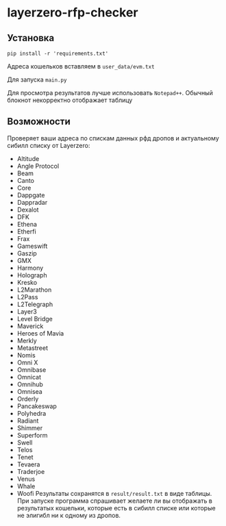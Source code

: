 # layerzero-rfp-checker
## Установка
`pip install -r 'requirements.txt'`

Адреса кошельков вставляем в `user_data/evm.txt`

Для запуска `main.py`

Для просмотра результатов лучше использовать `Notepad++`. Обычный блокнот некорректно отображает таблицу

## Возможности
Проверяет ваши адреса по спискам данных рфд дропов и актуальному сибилл списку от Layerzero:
- Altitude
- Angle Protocol
- Beam
- Canto
- Core
- Dappgate
- Dappradar
- Dexalot
- DFK
- Ethena
- Etherfi
- Frax
- Gameswift
- Gaszip
- GMX
- Harmony
- Holograph
- Kresko
- L2Marathon
- L2Pass
- L2Telegraph
- Layer3
- Level Bridge
- Maverick
- Heroes of Mavia
- Merkly
- Metastreet
- Nomis
- Omni X
- Omnibase
- Omnicat
- Omnihub
- Omnisea
- Orderly
- Pancakeswap
- Polyhedra
- Radiant
- Shimmer
- Superform
- Swell
- Telos
- Tenet
- Tevaera
- Traderjoe
- Venus
- Whale
- Woofi
Результаты сохранятся в `result/result.txt` в виде таблицы. При запуске программа спрашивает желаете ли вы отображать в результатых кошельки, которые есть в сибилл списке или которые не элигибл ни к одному из дропов.
